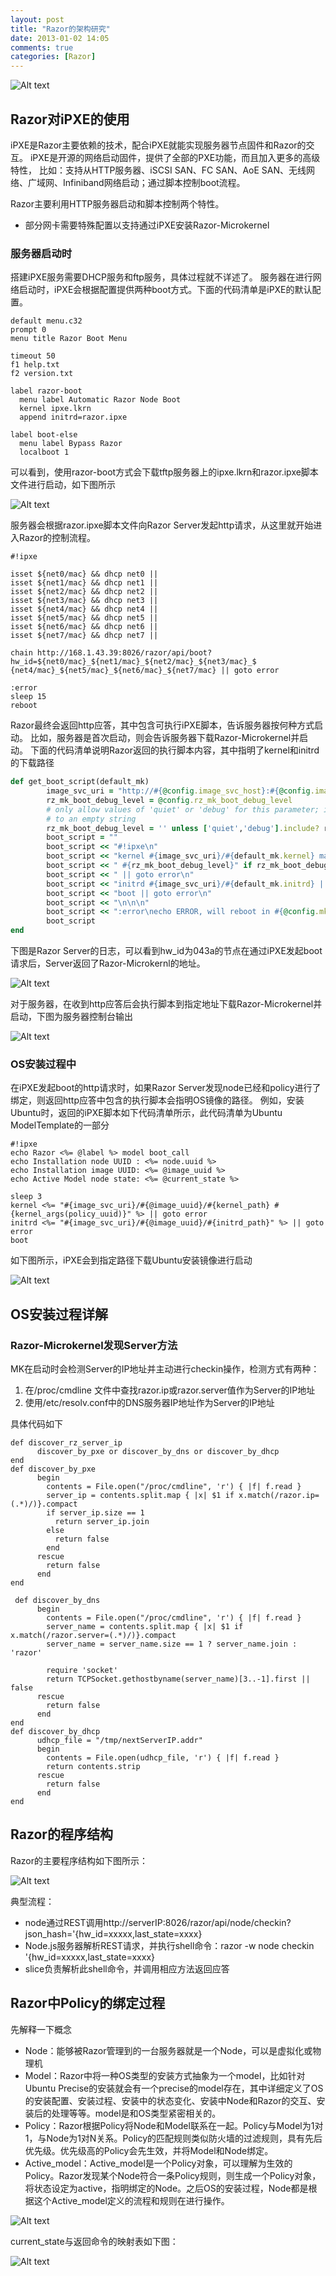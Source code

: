 ```yaml
---
layout: post
title: "Razor的架构研究"
date: 2013-01-02 14:05
comments: true
categories: [Razor]
---
```


![Alt text](data:image,local://razor_mk.png)

## Razor对iPXE的使用

iPXE是Razor主要依赖的技术，配合iPXE就能实现服务器节点固件和Razor的交互。
iPXE是开源的网络启动固件，提供了全部的PXE功能，而且加入更多的高级特性，
比如：支持从HTTP服务器、iSCSI SAN、FC SAN、AoE SAN、无线网络、广域网、Infiniband网络启动；通过脚本控制boot流程。

Razor主要利用HTTP服务器启动和脚本控制两个特性。

* 部分网卡需要特殊配置以支持通过iPXE安装Razor-Microkernel

### 服务器启动时

搭建iPXE服务需要DHCP服务和ftp服务，具体过程就不详述了。
服务器在进行网络启动时，iPXE会根据配置提供两种boot方式。下面的代码清单是iPXE的默认配置。
```
default menu.c32
prompt 0
menu title Razor Boot Menu

timeout 50
f1 help.txt
f2 version.txt

label razor-boot
  menu label Automatic Razor Node Boot
  kernel ipxe.lkrn
  append initrd=razor.ipxe

label boot-else
  menu label Bypass Razor
  localboot 1
```

可以看到，使用razor-boot方式会下载tftp服务器上的ipxe.lkrn和razor.ipxe脚本文件进行启动，如下图所示

![Alt text](data:image,local://ipxe__.png)

服务器会根据razor.ipxe脚本文件向Razor Server发起http请求，从这里就开始进入Razor的控制流程。

```
#!ipxe

isset ${net0/mac} && dhcp net0 ||
isset ${net1/mac} && dhcp net1 ||
isset ${net2/mac} && dhcp net2 ||
isset ${net3/mac} && dhcp net3 ||
isset ${net4/mac} && dhcp net4 ||
isset ${net5/mac} && dhcp net5 ||
isset ${net6/mac} && dhcp net6 ||
isset ${net7/mac} && dhcp net7 ||

chain http://168.1.43.39:8026/razor/api/boot?hw_id=${net0/mac}_${net1/mac}_${net2/mac}_${net3/mac}_$
{net4/mac}_${net5/mac}_${net6/mac}_${net7/mac} || goto error

:error
sleep 15
reboot
```

Razor最终会返回http应答，其中包含可执行iPXE脚本，告诉服务器按何种方式启动。
比如，服务器是首次启动，则会告诉服务器下载Razor-Microkernel并启动。
下面的代码清单说明Razor返回的执行脚本内容，其中指明了kernel和initrd的下载路径

```ruby
def get_boot_script(default_mk)
        image_svc_uri = "http://#{@config.image_svc_host}:#{@config.image_svc_port}/razor/image/mk/#{default_mk.uuid}"
        rz_mk_boot_debug_level = @config.rz_mk_boot_debug_level
        # only allow values of 'quiet' or 'debug' for this parameter; if it's anything else set it
        # to an empty string
        rz_mk_boot_debug_level = '' unless ['quiet','debug'].include? rz_mk_boot_debug_level
        boot_script = ""
        boot_script << "#!ipxe\n"
        boot_script << "kernel #{image_svc_uri}/#{default_mk.kernel} maxcpus=1"
        boot_script << " #{rz_mk_boot_debug_level}" if rz_mk_boot_debug_level && !rz_mk_boot_debug_level.empty?
        boot_script << " || goto error\n"
        boot_script << "initrd #{image_svc_uri}/#{default_mk.initrd} || goto error\n"
        boot_script << "boot || goto error\n"
        boot_script << "\n\n\n"
        boot_script << ":error\necho ERROR, will reboot in #{@config.mk_checkin_interval}\nsleep #{@config.mk_checkin_interval}\nreboot\n"
        boot_script
end
```

下图是Razor Server的日志，可以看到hw_id为043a的节点在通过iPXE发起boot请求后，Server返回了Razor-Microkernl的地址。

![Alt text](data:image,local://____.png)

对于服务器，在收到http应答后会执行脚本到指定地址下载Razor-Microkernel并启动，下图为服务器控制台输出

![Alt text](data:image,local://mk__.png)

### OS安装过程中

在iPXE发起boot的http请求时，如果Razor Server发现node已经和policy进行了绑定，则返回http应答中包含的执行脚本会指明OS镜像的路径。
例如，安装Ubuntu时，返回的iPXE脚本如下代码清单所示，此代码清单为Ubuntu ModelTemplate的一部分
```
#!ipxe
echo Razor <%= @label %> model boot_call
echo Installation node UUID : <%= node.uuid %>
echo Installation image UUID: <%= @image_uuid %>
echo Active Model node state: <%= @current_state %>

sleep 3
kernel <%= "#{image_svc_uri}/#{@image_uuid}/#{kernel_path} #{kernel_args(policy_uuid)}" %> || goto error
initrd <%= "#{image_svc_uri}/#{@image_uuid}/#{initrd_path}" %> || goto error
boot
```

如下图所示，iPXE会到指定路径下载Ubuntu安装镜像进行启动

![Alt text](data:image,local://os__.png)

## OS安装过程详解

### Razor-Microkernel发现Server方法

MK在启动时会检测Server的IP地址并主动进行checkin操作，检测方式有两种：

1. 在/proc/cmdline 文件中查找razor.ip或razor.server值作为Server的IP地址
2. 使用/etc/resolv.conf中的DNS服务器IP地址作为Server的IP地址

具体代码如下
```
def discover_rz_server_ip
      discover_by_pxe or discover_by_dns or discover_by_dhcp
end
def discover_by_pxe
      begin
        contents = File.open("/proc/cmdline", 'r') { |f| f.read }
        server_ip = contents.split.map { |x| $1 if x.match(/razor.ip=(.*)/)}.compact
        if server_ip.size == 1
          return server_ip.join
        else
          return false
        end
      rescue
        return false
      end
end

 def discover_by_dns
      begin
        contents = File.open("/proc/cmdline", 'r') { |f| f.read }
        server_name = contents.split.map { |x| $1 if x.match(/razor.server=(.*)/)}.compact
        server_name = server_name.size == 1 ? server_name.join : 'razor'

        require 'socket'
        return TCPSocket.gethostbyname(server_name)[3..-1].first || false
      rescue
        return false
      end
end
def discover_by_dhcp
      udhcp_file = "/tmp/nextServerIP.addr"
      begin
        contents = File.open(udhcp_file, 'r') { |f| f.read }
        return contents.strip
      rescue
        return false
      end
end
```

## Razor的程序结构

Razor的主要程序结构如下图所示：

![Alt text](data:image,local://node_______.png)

典型流程：

* node通过REST调用http://serverIP:8026/razor/api/node/checkin?json_hash='{hw_id=xxxxx,last_state=xxxx}
* Node.js服务器解析REST请求，并执行shell命令：razor \-w node checkin '{hw_id=xxxxx,last_state=xxxx}
* slice负责解析此shell命令，并调用相应方法返回应答

## Razor中Policy的绑定过程

先解释一下概念
* Node：能够被Razor管理到的一台服务器就是一个Node，可以是虚拟化或物理机
* Model：Razor中将一种OS类型的安装方式抽象为一个model，比如针对Ubuntu Precise的安装就会有一个precise的model存在，其中详细定义了OS的安装配置、安装过程、安装中的状态变化、安装中Node和Razor的交互、安装后的处理等等。model是和OS类型紧密相关的。
* Policy：Razor根据Policy将Node和Model联系在一起。Policy与Model为1对1，与Node为1对N关系。Policy的匹配规则类似防火墙的过滤规则，具有先后优先级。优先级高的Policy会先生效，并将Model和Node绑定。
* Active_model：Active_model是一个Policy对象，可以理解为生效的Policy。Razor发现某个Node符合一条Policy规则，则生成一个Policy对象，将状态设定为active，指明绑定的Node。之后OS的安装过程，Node都是根据这个Active_model定义的流程和规则在进行操作。

![Alt text](data:image,local://node_____.png)

current_state与返回命令的映射表如下图： 

![Alt text](data:image,local://___.png)
